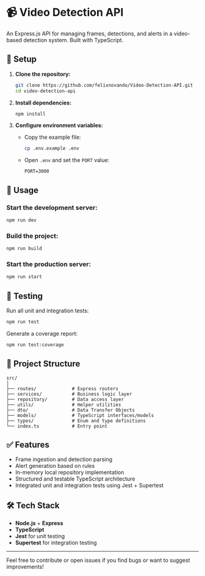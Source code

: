 # 📹 Video Detection API

An Express.js API for managing frames, detections, and alerts in a video-based detection system. Built with TypeScript.

## 🔧 Setup

1. **Clone the repository:**

   ```bash
   git clone https://github.com/felixnovando/Video-Detection-API.git
   cd video-detection-api
   ```

2. **Install dependencies:**

   ```bash
   npm install
   ```

3. **Configure environment variables:**

   - Copy the example file:

     ```bash
     cp .env.example .env
     ```

   - Open `.env` and set the `PORT` value:

     ```env
     PORT=3000
     ```

## 🚀 Usage

### Start the development server:

```bash
npm run dev
```

### Build the project:

```bash
npm run build
```

### Start the production server:

```bash
npm run start
```

## 🧪 Testing

Run all unit and integration tests:

```bash
npm run test
```

Generate a coverage report:

```bash
npm run test:coverage
```

## 📁 Project Structure

```
src/
│
├── routes/             # Express routers
├── services/           # Business logic layer
├── repository/         # Data access layer
├── utils/              # Helper utilities
├── dto/                # Data Transfer Objects
├── models/             # TypeScript interfaces/models
├── types/              # Enum and type definitions
└── index.ts            # Entry point
```

## ✅ Features

- Frame ingestion and detection parsing
- Alert generation based on rules
- In-memory local repository implementation
- Structured and testable TypeScript architecture
- Integrated unit and integration tests using Jest + Supertest

## 🛠 Tech Stack

- **Node.js** + **Express**
- **TypeScript**
- **Jest** for unit testing
- **Supertest** for integration testing

---

Feel free to contribute or open issues if you find bugs or want to suggest improvements!

